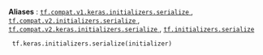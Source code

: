**Aliases** : [ `tf.compat.v1.keras.initializers.serialize` ](/api_docs/python/tf/keras/initializers/serialize), [ `tf.compat.v2.initializers.serialize` ](/api_docs/python/tf/keras/initializers/serialize), [ `tf.compat.v2.keras.initializers.serialize` ](/api_docs/python/tf/keras/initializers/serialize), [ `tf.initializers.serialize` ](/api_docs/python/tf/keras/initializers/serialize)

```
 tf.keras.initializers.serialize(initializer)
 
```

